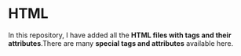 # HTML
 In this repository, I have added all the **HTML files with tags and their attributes**.There are many **special tags and attributes** available here.

